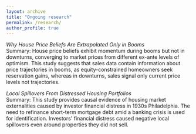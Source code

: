 ```yaml
---
layout: archive
title: "Ongoing research"
permalink: /research/
author_profile: true
---
```


*Why House Price Beliefs Are Extrapolated Only in Booms* \
Summary: House price beliefs exhibit momentum during booms but not in downturns, converging to market prices from different ex-ante levels of optimism. This study suggests that sales data contain information about price trajectories in booms, as equity-constrained homeowners seek reservation gains, whereas in downturns, sales signal only current price levels not trajectories.

*Local Spillovers From Distressed Housing Portfolios* \
Summary: This study provides causal evidence of housing market externalities caused by investor financial distress in 1930s Philadelphia. The need to refinance short-term mortgage debt amid a banking crisis is used for identification. Investors' financial distress caused negative local spillovers even around properties they did not sell.